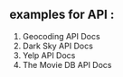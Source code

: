 ## examples for API :
1. Geocoding API Docs
2. Dark Sky API Docs
3. Yelp API Docs
4. The Movie DB API Docs

